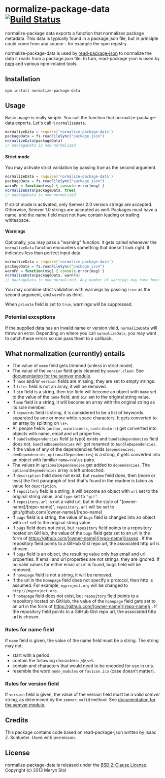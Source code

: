 # normalize-package-data [![Build Status](https://travis-ci.org/meryn/normalize-package-data.png?branch=master)](https://travis-ci.org/meryn/normalize-package-data)

normalize-package data exports a function that normalizes package metadata. This data is typically found in a package.json file, but in principle could come from any source - for example the npm registry.

normalize-package-data is used by [read-package-json](https://npmjs.org/package/read-package-json) to normalize the data it reads from a package.json file. In turn, read-package-json is used by [npm](https://npmjs.org/package/npm) and various npm-related tools.
































<extoc></extoc>

## Installation

```
npm install normalize-package-data
```

## Usage

Basic usage is really simple. You call the function that normalize-package-data exports. Let's call it `normalizeData`.

```javascript
normalizeData = require('normalize-package-data')
packageData = fs.readFileSync("package.json")
normalizeData(packageData)
// packageData is now normalized
```

#### Strict mode

You may activate strict validation by passing true as the second argument.

```javascript
normalizeData = require('normalize-package-data')
packageData = fs.readFileSync("package.json")
warnFn = function(msg) { console.error(msg) }
normalizeData(packageData, true)
// packageData is now normalized
```

If strict mode is activated, only Semver 2.0 version strings are accepted. Otherwise, Semver 1.0 strings are accepted as well. Packages must have a name, and the name field must not have contain leading or trailing whitespace.

#### Warnings

Optionally, you may pass a "warning" function. It gets called whenever the `normalizeData` function encounters something that doesn't look right. It indicates less than perfect input data.

```javascript
normalizeData = require('normalize-package-data')
packageData = fs.readFileSync("package.json")
warnFn = function(msg) { console.error(msg) }
normalizeData(packageData, warnFn)
// packageData is now normalized. Any number of warnings may have been logged.
```

You may combine strict validation with warnings by passing `true` as the second argument, and `warnFn` as third.

When `private` field is set to `true`, warnings will be suppressed.

### Potential exceptions

If the supplied data has an invalid name or version vield, `normalizeData` will throw an error. Depending on where you call `normalizeData`, you may want to catch these errors so can pass them to a callback.

## What normalization (currently) entails

* The value of `name` field gets trimmed (unless in strict mode).
* The value of the `version` field gets cleaned by `semver.clean`. See [documentation for the semver module](https://github.com/isaacs/node-semver).
* If `name` and/or `version` fields are missing, they are set to empty strings.
* If `files` field is not an array, it will be removed.
* If `bin` field is a string, then `bin` field will become an object with `name` set to the value of the `name` field, and `bin` set to the original string value.
* If `man` field is a string, it will become an array with the original string as its sole member.
* If `keywords` field is string, it is considered to be a list of keywords separated by one or more white-space characters. It gets converted to an array by splitting on `\s+`.
* All people fields (`author`, `maintainers`, `contributors`) get converted into objects with name, email and url properties.
* If `bundledDependencies` field (a typo) exists and `bundleDependencies` field does not, `bundledDependencies` will get renamed to `bundleDependencies`.
* If the value of any of the dependencies fields  (`dependencies`, `devDependencies`, `optionalDependencies`) is a string, it gets converted into an object with familiar `name=>value` pairs.
* The values in `optionalDependencies` get added to `dependencies`. The `optionalDependencies` array is left untouched.
* If `description` field does not exist, but `readme` field does, then (more or less) the first paragraph of text that's found in the readme is taken as value for `description`.
* If `repository` field is a string, it will become an object with `url` set to the original string value, and `type` set to `"git"`.
* If `repository.url` is not a valid url, but in the style of "[owner-name]/[repo-name]", `repository.url` will be set to git://github.com/[owner-name]/[repo-name]
* If `bugs` field is a string, the value of `bugs` field is changed into an object with `url` set to the original string value.
* If `bugs` field does not exist, but `repository` field points to a repository hosted on GitHub, the value of the `bugs` field gets set to an url in the form of https://github.com/[owner-name]/[repo-name]/issues . If the repository field points to a GitHub Gist repo url, the associated http url is chosen.
* If `bugs` field is an object, the resulting value only has email and url properties. If email and url properties are not strings, they are ignored. If no valid values for either email or url is found, bugs field will be removed.
* If `homepage` field is not a string, it will be removed.
* If the url in the `homepage` field does not specify a protocol, then http is assumed. For example, `myproject.org` will be changed to `http://myproject.org`.
* If `homepage` field does not exist, but `repository` field points to a repository hosted on GitHub, the value of the `homepage` field gets set to an url in the form of https://github.com/[owner-name]/[repo-name]/ . If the repository field points to a GitHub Gist repo url, the associated http url is chosen.

### Rules for name field

If `name` field is given, the value of the name field must be a string. The string may not:

* start with a period.
* contain the following characters: `/@\s+%`
* contain and characters that would need to be encoded for use in urls.
* resemble the word `node_modules` or `favicon.ico` (case doesn't matter).

### Rules for version field

If `version` field is given, the value of the version field must be a valid *semver* string, as determined by the `semver.valid` method. See [documentation for the semver module](https://github.com/isaacs/node-semver).

## Credits

This package contains code based on read-package-json written by Isaac Z. Schlueter. Used with permisson.

## License

normalize-package-data is released under the [BSD 2-Clause License](http://opensource.org/licenses/MIT).  
Copyright (c) 2013 Meryn Stol  
